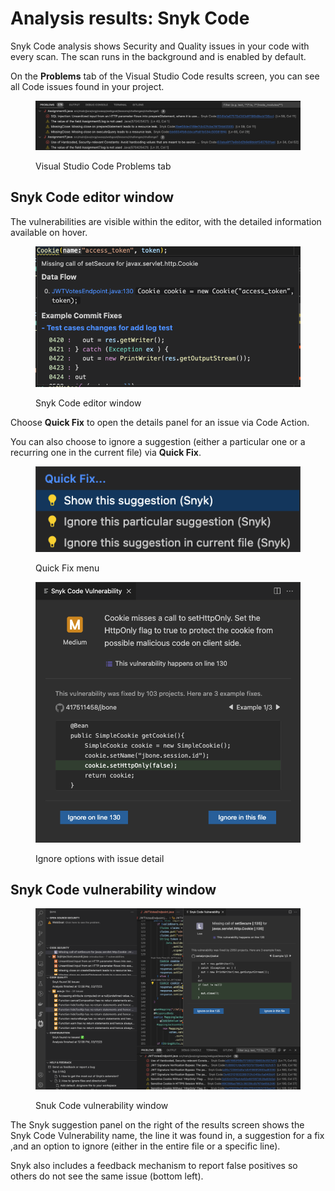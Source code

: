 # Analysis results: Snyk Code

Snyk Code analysis shows Security and Quality issues in your code with every scan. The scan runs in the background and is enabled by default.

On the **Problems** tab of the Visual Studio Code results screen, you can see all Code issues found in your project.

<figure><img src="../../../../.gitbook/assets/Screenshot 2023-03-17 at 13.41.55.png" alt="Visual Studio Code Problems tab"><figcaption><p>Visual Studio Code Problems tab</p></figcaption></figure>

## Snyk Code editor window

The vulnerabilities are visible within the editor, with the detailed information available on hover.

<figure><img src="../../../../.gitbook/assets/Screenshot 2023-03-17 at 12.31.45.png" alt="Snyk Code editor window"><figcaption><p>Snyk Code editor window</p></figcaption></figure>

Choose **Quick Fix** to open the details panel for an issue via Code Action.

You can also choose to ignore a suggestion (either a particular one or a recurring one in the current file) via **Quick Fix**.

<figure><img src="../../../../.gitbook/assets/Screenshot 2023-03-17 at 16.34.21.png" alt="Quick Fix menu"><figcaption><p>Quick Fix menu</p></figcaption></figure>

<figure><img src="../../../../.gitbook/assets/Screenshot 2023-03-17 at 12.32.22.png" alt="Ignore options with issue detail"><figcaption><p>Ignore options with issue detail</p></figcaption></figure>

## Snyk Code vulnerability window

<figure><img src="../../../../.gitbook/assets/Screenshot 2023-03-17 at 12.25.28.png" alt="Snuk Code vulnerability window"><figcaption><p>Snuk Code vulnerability window</p></figcaption></figure>

The Snyk suggestion panel on the right of the results screen shows the Snyk Code Vulnerability name, the line it was found in, a suggestion for a fix ,and an option to ignore (either in the entire file or a specific line).

Snyk also includes a feedback mechanism to report false positives so others do not see the same issue (bottom left).

